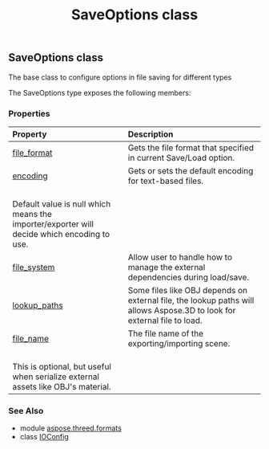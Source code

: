 ﻿---
title: SaveOptions class
second_title: Aspose.3D for Python via .NET API References
description: 
type: docs
weight: 260
url: /python-net/aspose.threed.formats/saveoptions/
is_root: false
---

## SaveOptions class

The base class to configure options in file saving for different types



The SaveOptions type exposes the following members:

### Properties
| Property | Description |
| :- | :- |
| [file_format](/3d/python-net/aspose.threed.formats/saveoptions/file_format) | Gets the file format that specified in current Save/Load option. |
| [encoding](/3d/python-net/aspose.threed.formats/saveoptions/encoding) | Gets or sets the default encoding for text-based files.<br/>            Default value is null which means the importer/exporter will decide which encoding to use. |
| [file_system](/3d/python-net/aspose.threed.formats/saveoptions/file_system) | Allow user to handle how to manage the external dependencies during load/save. |
| [lookup_paths](/3d/python-net/aspose.threed.formats/saveoptions/lookup_paths) | Some files like OBJ depends on external file, the lookup paths will allows Aspose.3D to look for external file to load. |
| [file_name](/3d/python-net/aspose.threed.formats/saveoptions/file_name) | The file name of the exporting/importing scene.<br/>            This is optional, but useful when serialize external assets like OBJ's material. |


### See Also

* module [aspose.threed.formats](../)
* class [IOConfig](/3d/python-net/aspose.threed.formats/ioconfig)
